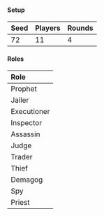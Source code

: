 #### Setup
| Seed | Players | Rounds  |
| :----| :-------| :------ |
| 72   | 11      | 4       |

#### Roles
| Role         |
| :----------- |
| Prophet      |
| Jailer       |
| Executioner  |
| Inspector    |
| Assassin     |
| Judge        |
| Trader       |
| Thief        |
| Demagog      |
| Spy          |
| Priest       |